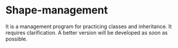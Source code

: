 # Shape-management
It is a management program for practicing classes and inheritance.
It requires clarification.
A better version will be developed as soon as possible.
